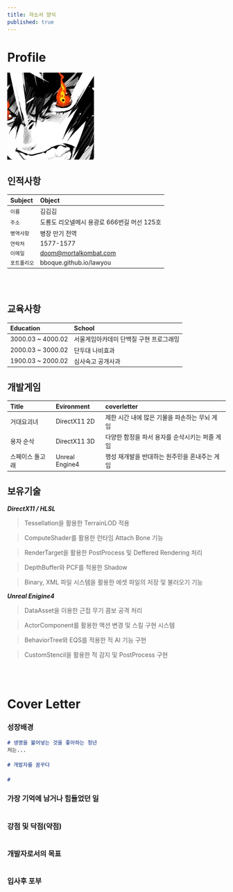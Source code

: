 ```yaml
---
title: 자소서 양식
published: true
---
```


# Profile
![Profile](Images/K-2.jpg)

## 인적사항

|Subject|Object|
|:----------|:----------------------------------------- |
| `이름`|김김김|
|`주소`|도룡도 리오넬메시 용광로 666번길 머선 125호|
|`병역사항` |병장 만기 전역|
| `연락처`|1577-1577|
|`이메일`|doom@mortalkombat.com|
|`포트폴리오`|bboque.github.io/lawyou|

<br/><br/>

## 교육사항

|Education|School|
|:--|:--|
|3000.03 ~ 4000.02|서울게임아카데미 단백질 구현 프로그래밍|
|2000.03 ~ 3000.02|단두대 나비효과| 
|1900.03 ~ 2000.02|심사숙고 공개사과|


## 개발게임

|Title|Evironment|coverletter|
|:--|:--|:--|
|거대요괴녀|DirectX11 2D|제한 시간 내에 많은 기물을 파손하는 무뇌 게임|
|용자 순삭|DirectX11 3D|다양한 함정을 파서 용자를 순삭시키는 퍼즐 게임|
|스페이스 돌고래|Unreal Engine4|행성 재개발을 반대하는 원주민을 혼내주는 게임|


## 보유기술
***DirectX11 / HLSL***
>  Tessellation을 활용한 TerrainLOD 적용

>  ComputeShader를 활용한 런타임 Attach Bone 기능

>  RenderTarget을 활용한 PostProcess 및 Deffered Rendering 처리

>  DepthBuffer와 PCF를 적용한 Shadow

>  Binary, XML 파일 시스템을 활용한 에셋 파일의 저장 및 불러오기 기능

***Unreal Enigine4***
>  DataAsset을 이용한 근접 무기 콤보 공격 처리

>  ActorComponent를 활용한 액션 변경 및 스킬 구현 시스템

>  BehaviorTree와 EQS를 적용한 적 AI 기능 구현

>  CustomStencil을 활용한 적 감지 및 PostProcess 구현

<br/><br/>
# Cover Letter
### 성장배경

```markdown
# 생명을 불어넣는 것을 좋아하는 청년
저는...

# 개발자를 꿈꾸다

# 
```

### 가장 기억에 남거나 힘들었던 일

```markdown
```

### 강점 및 닥점(약점)

```markdown
```

### 개발자로서의 목표
```markdown
```

### 입사후 포부
```markdown
```